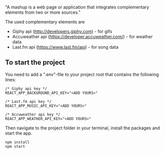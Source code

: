 "A mashup is a web page or application that integrates complementary elements from two or more sources."

The used complementary elements are

- Giphy api (http://developers.giphy.com) - for gifs
- Accuweather api (https://developer.accuweather.com/) - for weather data
- Last.fm api (https://www.last.fm/api) - for song data

## To start the project

You need to add a ".env"-file to your project root that contains the following lines:

```
/* Giphy api key */
REACT_APP_BACKGROUND_API_KEY="<ADD YOURS>"

/* Last.fm api key */
REACT_APP_MUSIC_API_KEY="<ADD YOURS>"

/* Accuweather api key */
REACT_APP_WEATHER_API_KEY="<ADD YOURS>"
```

Then navigate to the project folder in your terminal, install the packages and start the app.

```
npm install
npm start
```
